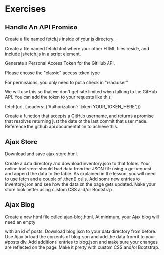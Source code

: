 # Exercises

## Handle An API Promise

Create a file named fetch.js inside of your js directory.

Create a file named fetch.html where your other HTML files reside, and include js/fetch.js in a script element.

Generate a Personal Access Token for the GitHub API.

Please choose the "classic" access token type

For permissions, you only need to put a check in "read:user"

We will use this so that we don't get rate limited when talking to the GitHub API. You can add the token to your
requests like this:

fetch(url, {headers: {'Authorization': 'token YOUR_TOKEN_HERE'}})

Create a function that accepts a GitHub username, and returns a promise that resolves returning just the date of the
last commit that user made. Reference the github api documentation to achieve this.

## Ajax Store

Download and save ajax-store.html.

Create a data directory and download inventory.json to that folder.
Your online tool store should load data from the JSON file using a get request and append the data to the table. As
explained in the lesson, you will need to use fetch and a couple of .then() calls.
Add some new entries to inventory.json and see how the data on the page gets updated.
Make your store look better using custom CSS and/or Bootstrap

## Ajax Blog

Create a new html file called ajax-blog.html.
At minimum, your Ajax blog will need an empty <div> with an id of posts.
Download blog.json to your data directory from before.
Use Ajax to load the contents of blog.json and add the data from it to your #posts div.
Add additional entries to blog.json and make sure your changes are reflected on the page.
Make it pretty with custom CSS and/or Bootstrap.
